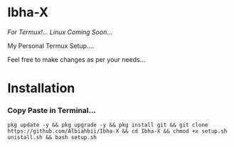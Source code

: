 # Ibha-X 
*For Termux!... Linux  Coming Soon...* 

My Personal Termux Setup....

Feel free to make changes as per your needs...

# Installation 
###  Copy Paste in Terminal...
```
pkg update -y && pkg upgrade -y && pkg install git && git clone https://github.com/Albiahbii/Ibha-X && cd Ibha-X && chmod +x setup.sh unistall.sh && bash setup.sh
```
